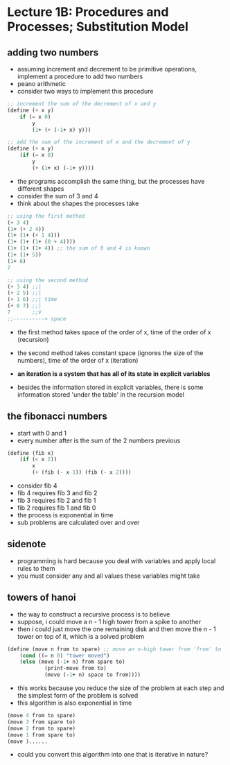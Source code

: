 # Lecture 1B: Procedures and Processes; Substitution Model

## adding two numbers

- assuming increment and decrement to be primitive operations, implement a procedure to add two numbers
- peano arithmetic
- consider two ways to implement this procedure

```scheme
;; increment the sum of the decrement of x and y
(define (+ x y)
    if (= x 0)
        y
        (1+ (+ (-1+ x) y)))
```

```scheme
;; add the sum of the increment of x and the decrement of y
(define (+ x y)
    (if (= x 0)
        y
        (+ (1+ x) (-1+ y))))
```

- the programs accomplish the same thing, but the processes have different shapes
- consider the sum of 3 and 4
- think about the shapes the processes take

```scheme
;; using the first method
(+ 3 4)
(1+ (+ 2 4))
(1+ (1+ (+ 1 4)))
(1+ (1+ (1+ (0 + 4))))
(1+ (1+ (1+ 4)) ;; the sum of 0 and 4 is known
(1+ (1+ 5))
(1+ 6)
7
```

```scheme
;; using the second method
(+ 3 4) ;;|
(+ 2 5) ;;|
(+ 1 6) ;;| time
(+ 0 7) ;;|
7       ;;V
;;----------> space
```

- the first method takes space of the order of x, time of the order of x (recursion)
- the second method takes constant space (ignores the size of the numbers), time of the order of x (iteration)

- **an iteration is a system that has all of its state in explicit variables**
- besides the information stored in explicit variables, there is some information stored 'under the table' in the recursion model

## the fibonacci numbers

- start with 0 and 1
- every number after is the sum of the 2 numbers previous

```scheme
(define (fib x)
    (if (< x 2))
        x
        (+ (fib (- x 1)) (fib (- x 2))))
```

- consider fib 4
- fib 4 requires fib 3 and fib 2
- fib 3 requires fib 2 and fib 1
- fib 2 requires fib 1 and fib 0
- the process is exponential in time
- sub problems are calculated over and over

## sidenote

- programming is hard because you deal with variables and apply local rules to them
- you must consider any and all values these variables might take

## towers of hanoi

- the way to construct a recursive process is to believe
- suppose, i could move a n - 1 high tower from a spike to another
- then i could just move the one remaining disk and then move the n - 1 tower on top of it, which is a solved problem

```scheme
(define (move n from to spare) ;; move an n-high tower from 'from' to 'to' using a 'spare'
    (cond ((= n 0) "tower moved")
    (else (move (-1+ n) from spare to)
            (print-move from to)
            (move (-1+ n) space to from))))
```

- this works because you reduce the size of the problem at each step and the simplest form of the problem is solved
- this algorithm is also exponential in time

```scheme
(move 4 from to spare)
(move 3 from spare to)
(move 2 from to spare)
(move 1 from spare to)
(move )......
```

- could you convert this algorithm into one that is iterative in nature?
